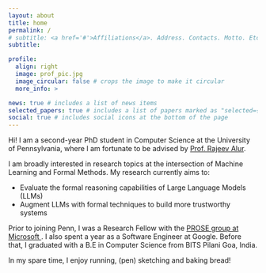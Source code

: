 ```yaml
---
layout: about
title: home
permalink: /
# subtitle: <a href='#'>Affiliations</a>. Address. Contacts. Motto. Etc.
subtitle:

profile:
  align: right
  image: prof_pic.jpg
  image_circular: false # crops the image to make it circular
  more_info: >

news: true # includes a list of news items
selected_papers: true # includes a list of papers marked as "selected={true}"
social: true # includes social icons at the bottom of the page
---
```

Hi! I am a second-year PhD student in Computer Science at the University of Pennsylvania, where I am fortunate to be advised by <a href="https://www.cis.upenn.edu/~alur/">Prof. Rajeev Alur</a>.

I am broadly interested in research topics at the intersection of Machine Learning
and Formal Methods. My research currently aims to: 
- Evaluate the formal reasoning capabilities of Large Language Models (LLMs)
- Augment LLMs with formal techniques to build more trustworthy systems  

Prior to joining Penn, I was a Research Fellow with the <a href="https://www.microsoft.com/en-us/research/group/prose/">PROSE group at Microsoft </a>.
I also spent a year as a Software Engineer at Google. Before that, I graduated with a B.E in Computer Science from BITS Pilani Goa, India.

In my spare time, I enjoy running, (pen) sketching and baking bread!